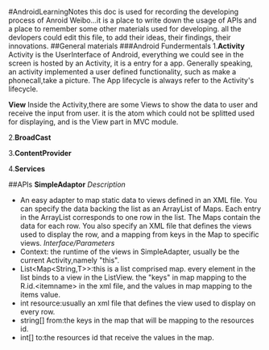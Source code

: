 #AndroidLearningNotes
this doc is used for recording the developing process of Anroid Weibo...it is a place to write down the usage of APIs and a place to remember some other materials used for developing.
all the devlopers could edit this file, to add their ideas, their findings, their innovations.
##General materials
###Android Fundermentals
1.**Activity**
Activity is the UserInterface of Android, everything we could see in the screen is hosted by an Activity, it is a entry for a app. Generally speaking, an activity implemented a user defined functionality, such as make a phonecall,take a picture. The App lifecycle is always refer to the Activity's lifecycle.

**View**
Inside the Activity,there are some Views to show the data to user and receive the input from user. it is the atom which could not be splitted used for displaying, and is the View part in MVC module.

2.**BroadCast**

3.**ContentProvider**

4.**Services**


##APIs
**SimpleAdaptor**
*Description*
 * An easy adapter to map static data to views defined in an XML file. You can specify the data backing the list as an ArrayList of Maps. Each entry in the ArrayList corresponds to one row in the list. The Maps contain the data for each row. You also specify an XML file that defines the views used to display the row, and a mapping from keys in the Map to specific views.
*Interface/Parameters*
* Context: the runtime of the views in SimpleAdapter, usually be the current Activity,namely "this".
* List&lt;Map&lt;String,T>>:this is a list comprised map. every element in the list binds to a view in the ListView. the "keys" in map mapping to the R.id.&lt;itemname> in the xml file, and the values in map mapping to the items value.
* int resource:usually an xml file that defines the view used to display on every row.
* string[] from:the keys in the map that will be mapping to the resources id.
* int[] to:the resources id that receive the values in the map.